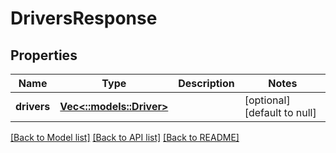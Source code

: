 # DriversResponse

## Properties
Name | Type | Description | Notes
------------ | ------------- | ------------- | -------------
**drivers** | [**Vec<::models::Driver>**](Driver.md) |  | [optional] [default to null]

[[Back to Model list]](../README.md#documentation-for-models) [[Back to API list]](../README.md#documentation-for-api-endpoints) [[Back to README]](../README.md)


